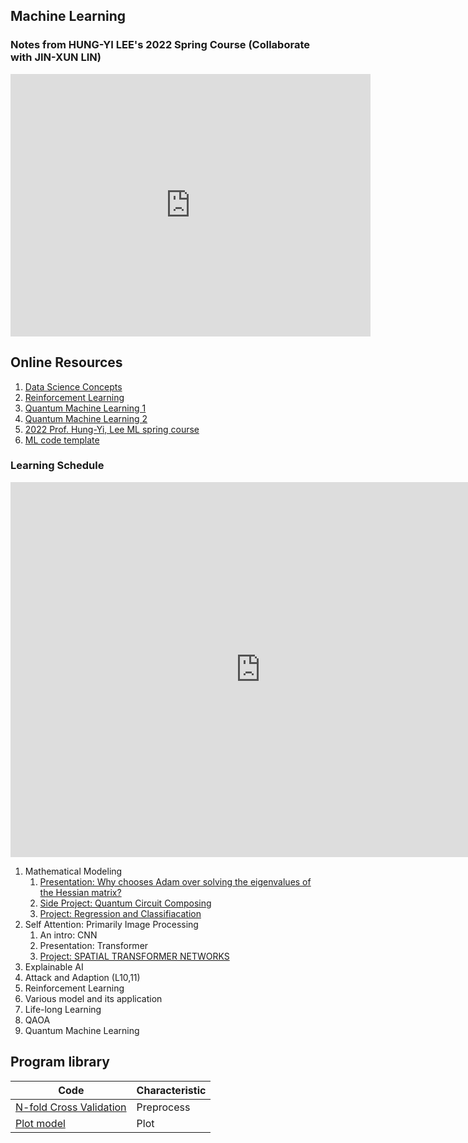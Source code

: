 ## Machine Learning
### Notes from HUNG-YI LEE's 2022 Spring Course (Collaborate with JIN-XUN LIN)
<iframe src="https://slides.com/spiderzoomx/deck-e7901d/embed" width="576" height="420" title="Machine Learning" scrolling="no" frameborder="0" webkitallowfullscreen mozallowfullscreen allowfullscreen></iframe>

## Online Resources
1. [Data Science Concepts](https://youtube.com/playlist?list=PLvcbYUQ5t0UH2MS_B6maLNJhK0jNyPJUY)
2. [Reinforcement Learning](https://youtube.com/playlist?list=PLMrJAkhIeNNQe1JXNvaFvURxGY4gE9k74)
3. [Quantum Machine Learning 1](https://youtube.com/playlist?list=PLOFEBzvs-VvqJwybFxkTiDzhf5E11p8BI)
4. [Quantum Machine Learning 2](https://youtube.com/playlist?list=PLmRxgFnCIhaMgvot-Xuym_hn69lmzIokg)
5. [2022 Prof. Hung-Yi, Lee ML spring course](https://speech.ee.ntu.edu.tw/~hylee/ml/2022-spring.php)
6. [ML code template](https://www.superdatascience.com/pages/%E4%B8%8B%E8%BD%BD%E6%95%B0%E6%8D%AE%E9%9B%86)

### Learning Schedule
<iframe src="https://calendar.google.com/calendar/embed?src=t6d7kq44prlsmpo1uu2h41kc4s%40group.calendar.google.com&ctz=Asia%2FTaipei" style="border: 0" width="800" height="600" frameborder="0" scrolling="no"></iframe>

1. Mathematical Modeling 
   1. [Presentation: Why chooses Adam over solving the eigenvalues of the Hessian matrix?](MathModel.md)
   2. [Side Project: Quantum Circuit Composing](../CS/Quantum/Q_Circuit_Composing.md)
   3. [Project: Regression and Classifiacation](R_andC_Implementation.md)
2. Self Attention: Primarily Image Processing
   1. An intro: CNN
   2. Presentation: Transformer
   3. [Project: SPATIAL TRANSFORMER NETWORKS](Spatial.md)
3. Explainable AI 
4. Attack and Adaption (L10,11) 
5. Reinforcement Learning 
6. Various model and its application
7. Life-long Learning
8. QAOA
9. Quantum Machine Learning


## Program library

|Code| Characteristic|
|-|-|
|[N-fold Cross Validation](Nfold.md)|Preprocess|
|[Plot model](https://zhuanlan.zhihu.com/p/37626738)|Plot|

